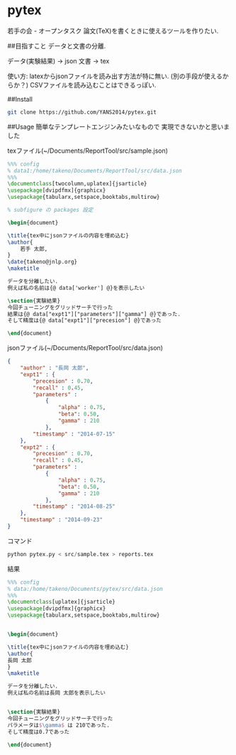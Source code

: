 pytex
==========
若手の会 - オープンタスク
論文(TeX)を書くときに使えるツールを作りたい.


##目指すこと
データと文書の分離.

データ(実験結果) → json
文書 → tex

使い方:
latexからjsonファイルを読み出す方法が特に無い. (別の手段が使えるからか？)
CSVファイルを読み込むことはできるっぽい. 

##Install
```zsh
git clone https://github.com/YANS2014/pytex.git
```

##Usage
簡単なテンプレートエンジンみたいなもので
実現できないかと思いました

texファイル(~/Documents/ReportTool/src/sample.json)
``` tex
%%% config
% data1:/home/takeno/Documents/ReportTool/src/data.json
%%%
\documentclass[twocolumn,uplatex]{jsarticle} 
\usepackage[dvipdfmx]{graphicx}                                     
\usepackage{tabularx,setspace,booktabs,multirow} 

% subfigure の packages 設定

\begin{document}

\title{tex中にjsonファイルの内容を埋め込む} 
\author{
    若手 太郎,
}
\date{takeno@jnlp.org} 
\maketitle

データを分離したい.
例えば私の名前は{@ data['worker'] @}を表示したい

\section{実験結果}
今回チューニングをグリッドサーチで行った
結果は{@ data["expt1"]["parameters"]["gamma"] @}であった.
そして精度は{@ data["expt1"]["precesion"] @}であった

\end{document}
```

jsonファイル(~/Documents/ReportTool/src/data.json)
``` json
{
    "author" : "長岡 太郎",
    "expt1" : {
        "precesion" : 0.70,
        "recall" : 0.45,
        "parameters" : 
            { 
                "alpha" : 0.75,
                "beta": 0.50,
                "gamma" : 210
            },
        "timestamp" : "2014-07-15"
    },
    "expt2" : {
        "precesion" : 0.70,
        "recall" : 0.45,
        "parameters" : 
            { 
                "alpha" : 0.75,
                "beta": 0.50,
                "gamma" : 210
            },
        "timestamp" : "2014-08-25"
    },
    "timestamp" : "2014-09-23"
}
```

コマンド
``` python
python pytex.py < src/sample.tex > reports.tex
```

結果
``` tex
%%% config
% data:/home/takeno/Documents/pytex/src/data.json
%%%
\documentclass[uplatex]{jsarticle}
\usepackage[dvipdfmx]{graphicx}
\usepackage{tabularx,setspace,booktabs,multirow}


\begin{document}

\title{tex中にjsonファイルの内容を埋め込む}
\author{
長岡 太郎
}
\maketitle

データを分離したい.
例えば私の名前は長岡 太郎を表示したい


\section{実験結果}
今回チューニングをグリッドサーチで行った
パラメータは$\gamma$ は 210であった.
そして精度は0.7であった

\end{document}
 
```

